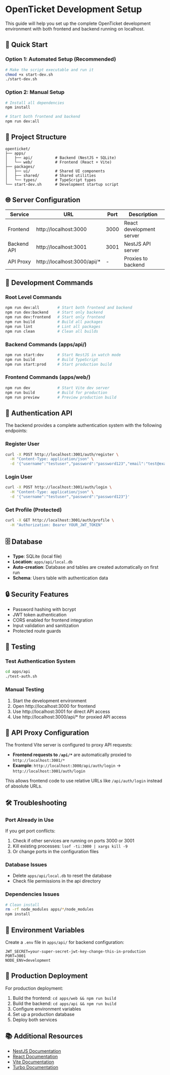 # OpenTicket Development Setup

This guide will help you set up the complete OpenTicket development environment with both frontend and backend running on localhost.

## 🚀 Quick Start

### Option 1: Automated Setup (Recommended)
```bash
# Make the script executable and run it
chmod +x start-dev.sh
./start-dev.sh
```

### Option 2: Manual Setup
```bash
# Install all dependencies
npm install

# Start both frontend and backend
npm run dev:all
```

## 📁 Project Structure

```
openticket/
├── apps/
│   ├── api/          # Backend (NestJS + SQLite)
│   └── web/          # Frontend (React + Vite)
├── packages/
│   ├── ui/           # Shared UI components
│   ├── shared/       # Shared utilities
│   └── types/        # TypeScript types
└── start-dev.sh      # Development startup script
```

## 🌐 Server Configuration

| Service | URL | Port | Description |
|---------|-----|------|-------------|
| Frontend | http://localhost:3000 | 3000 | React development server |
| Backend API | http://localhost:3001 | 3001 | NestJS API server |
| API Proxy | http://localhost:3000/api/* | - | Proxies to backend |

## 🔧 Development Commands

### Root Level Commands
```bash
npm run dev:all        # Start both frontend and backend
npm run dev:backend    # Start only backend
npm run dev:frontend   # Start only frontend
npm run build          # Build all packages
npm run lint           # Lint all packages
npm run clean          # Clean all builds
```

### Backend Commands (apps/api/)
```bash
npm run start:dev      # Start NestJS in watch mode
npm run build          # Build TypeScript
npm run start:prod     # Start production build
```

### Frontend Commands (apps/web/)
```bash
npm run dev            # Start Vite dev server
npm run build          # Build for production
npm run preview        # Preview production build
```

## 🔐 Authentication API

The backend provides a complete authentication system with the following endpoints:

### Register User
```bash
curl -X POST http://localhost:3001/auth/register \
  -H "Content-Type: application/json" \
  -d '{"username":"testuser","password":"password123","email":"test@example.com"}'
```

### Login User
```bash
curl -X POST http://localhost:3001/auth/login \
  -H "Content-Type: application/json" \
  -d '{"username":"testuser","password":"password123"}'
```

### Get Profile (Protected)
```bash
curl -X GET http://localhost:3001/auth/profile \
  -H "Authorization: Bearer YOUR_JWT_TOKEN"
```

## 🗄️ Database

- **Type**: SQLite (local file)
- **Location**: `apps/api/local.db`
- **Auto-creation**: Database and tables are created automatically on first run
- **Schema**: Users table with authentication data

## 🔒 Security Features

- Password hashing with bcrypt
- JWT token authentication
- CORS enabled for frontend integration
- Input validation and sanitization
- Protected route guards

## 🧪 Testing

### Test Authentication System
```bash
cd apps/api
./test-auth.sh
```

### Manual Testing
1. Start the development environment
2. Open http://localhost:3000 for frontend
3. Use http://localhost:3001 for direct API access
4. Use http://localhost:3000/api/* for proxied API access

## 🔄 API Proxy Configuration

The frontend Vite server is configured to proxy API requests:

- **Frontend requests to `/api/*`** are automatically proxied to `http://localhost:3001/*`
- **Example**: `http://localhost:3000/api/auth/login` → `http://localhost:3001/auth/login`

This allows frontend code to use relative URLs like `/api/auth/login` instead of absolute URLs.

## 🛠️ Troubleshooting

### Port Already in Use
If you get port conflicts:
1. Check if other services are running on ports 3000 or 3001
2. Kill existing processes: `lsof -ti:3000 | xargs kill -9`
3. Or change ports in the configuration files

### Database Issues
- Delete `apps/api/local.db` to reset the database
- Check file permissions in the api directory

### Dependencies Issues
```bash
# Clean install
rm -rf node_modules apps/*/node_modules
npm install
```

## 📝 Environment Variables

Create a `.env` file in `apps/api/` for backend configuration:
```
JWT_SECRET=your-super-secret-jwt-key-change-this-in-production
PORT=3001
NODE_ENV=development
```

## 🚀 Production Deployment

For production deployment:
1. Build the frontend: `cd apps/web && npm run build`
2. Build the backend: `cd apps/api && npm run build`
3. Configure environment variables
4. Set up a production database
5. Deploy both services

## 📚 Additional Resources

- [NestJS Documentation](https://docs.nestjs.com/)
- [React Documentation](https://react.dev/)
- [Vite Documentation](https://vitejs.dev/)
- [Turbo Documentation](https://turbo.build/repo/docs) 
